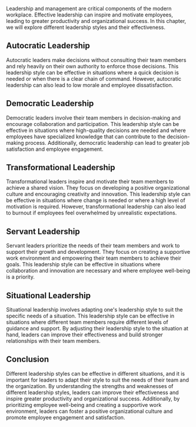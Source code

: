 
Leadership and management are critical components of the modern workplace. Effective leadership can inspire and motivate employees, leading to greater productivity and organizational success. In this chapter, we will explore different leadership styles and their effectiveness.

Autocratic Leadership
---------------------

Autocratic leaders make decisions without consulting their team members and rely heavily on their own authority to enforce those decisions. This leadership style can be effective in situations where a quick decision is needed or when there is a clear chain of command. However, autocratic leadership can also lead to low morale and employee dissatisfaction.

Democratic Leadership
---------------------

Democratic leaders involve their team members in decision-making and encourage collaboration and participation. This leadership style can be effective in situations where high-quality decisions are needed and where employees have specialized knowledge that can contribute to the decision-making process. Additionally, democratic leadership can lead to greater job satisfaction and employee engagement.

Transformational Leadership
---------------------------

Transformational leaders inspire and motivate their team members to achieve a shared vision. They focus on developing a positive organizational culture and encouraging creativity and innovation. This leadership style can be effective in situations where change is needed or where a high level of motivation is required. However, transformational leadership can also lead to burnout if employees feel overwhelmed by unrealistic expectations.

Servant Leadership
------------------

Servant leaders prioritize the needs of their team members and work to support their growth and development. They focus on creating a supportive work environment and empowering their team members to achieve their goals. This leadership style can be effective in situations where collaboration and innovation are necessary and where employee well-being is a priority.

Situational Leadership
----------------------

Situational leadership involves adapting one's leadership style to suit the specific needs of a situation. This leadership style can be effective in situations where different team members require different levels of guidance and support. By adjusting their leadership style to the situation at hand, leaders can improve their effectiveness and build stronger relationships with their team members.

Conclusion
----------

Different leadership styles can be effective in different situations, and it is important for leaders to adapt their style to suit the needs of their team and the organization. By understanding the strengths and weaknesses of different leadership styles, leaders can improve their effectiveness and inspire greater productivity and organizational success. Additionally, by prioritizing employee well-being and creating a supportive work environment, leaders can foster a positive organizational culture and promote employee engagement and satisfaction.
